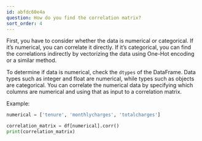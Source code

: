 ```yaml
---
id: abfdc60e4a
question: How do you find the correlation matrix?
sort_order: 4
---
```


First, you have to consider whether the data is numerical or categorical. If it’s numerical, you can correlate it directly. If it’s categorical, you can find the correlations indirectly by vectorizing the data using One-Hot encoding or a similar method.

To determine if data is numerical, check the `dtypes` of the DataFrame. Data types such as integer and float are numerical, while types such as objects are categorical. You can correlate the numerical data by specifying which columns are numerical and using that as input to a correlation matrix.

Example:

```python
numerical = ['tenure', 'monthlycharges', 'totalcharges']

correlation_matrix = df[numerical].corr()
print(correlation_matrix)
```